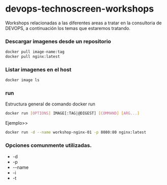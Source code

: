 # devops-technoscreen-workshops
Workshops relacionadas a las diferentes areas a tratar en la consultoria de DEVOPS, a continuación los temas que estaremos tratando.

### Descargar imagenes desde un repositorio
```bash
docker pull image-name:tag
docker pull nginx:latest
```

### Listar imagenes en el host
```bash
docker image ls
```
### run
Estructura general de comando docker run
```bash
docker run [OPTIONS] IMAGE[:TAG|@DIGEST] [COMMAND] [ARG...]
```
Ejemplo>>
```bash
docker run -d --name workshop-nginx-01 -p 8080:80 nginx:latest 
```
### Opciones comunmente utilizadas.
- -d
- -p
- --name
- -i
- -t 